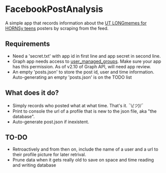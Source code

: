 # FacebookPostAnalysis

A simple app that records information about the [UT LONGmemes for HORNSy teens](https://www.facebook.com/groups/1218486471522469) posters by scraping from the feed.

## Requirements
* Need a 'secret.txt' with app id in first line and app secret in second line. 
* Graph app needs access to [user_managed_groups](https://developers.facebook.com/docs/graph-api/reference/group/). Make sure your app has this permission. As of v2.10 of Graph API, will need app review.
* An empty 'posts.json' to store the post id, user and time information. Auto-generating an empty 'posts.json' is on the TODO list

## What does it do?
* Simply records who posted what at what time. That's it. ¯\\_(ツ)_/¯ 
* Print to console the url of a profile that is new to the json file, aka "the database". 
* Auto-generate post.json if inexistent. 


## TO-DO
* Retroactively and from then on, include the name of a user and a url to their profile picture for later retrival.
* Prune data when it gets really old to save on space and time reading and writing database
